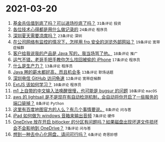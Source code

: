 # 2021-03-20

1. [基金杀估值到底了吗？可以进场抄底了吗？](https://www.v2ex.com/t/763397) `31条评论` `投资`
1. [各位技术心得都是用什么做记录的](https://www.v2ex.com/t/763421) `24条评论` `程序员`
1. [深圳夏天需要凉席吗？](https://www.v2ex.com/t/763393) `23条评论` `深圳`
1. [在公司网络有监控的情况下，怎样用 frp 安全的浏览外部网站？](https://www.v2ex.com/t/763381) `19条评论` `宽带症候群`
1. [客户给我说我的产品是 Java 写的，我当场骂了他。](https://www.v2ex.com/t/763410) `18条评论` `推广`
1. [运气不错，老哥手把手教你怎么找回被偷的 iPhone](https://www.v2ex.com/t/763432) `17条评论` `程序员`
1. [什么是生产力？](https://www.v2ex.com/t/763426) `13条评论` `程序员`
1. [Java 圈的薪水都好高，而且机会多](https://www.v2ex.com/t/763388) `13条评论` `职场话题`
1. [深圳电信 GitHub 访问龟速](https://www.v2ex.com/t/763377) `12条评论` `宽带症候群`
1. [ExtJS 该如何学习？](https://www.v2ex.com/t/763383) `10条评论` `程序员`
1. [m1 上自带的中文输入法唤醒很慢，也可能是 bugsur 的问题](https://www.v2ex.com/t/763378) `10条评论` `macOS`
1. [aws 的 lightsail 是不是现在有自动检测机制，会自动将你开启了一些服务的端口毙掉？](https://www.v2ex.com/t/763428) `8条评论` `Python`
1. [这里有百度地图官方的人么？有几个事情要说。](https://www.v2ex.com/t/763386) `8条评论` `问与答`
1. [iPad 如何做为 windows 音箱来输出音频](https://www.v2ex.com/t/763407) `7条评论` `硬件`
1. [OneDrive 放在开启 bitlocker 的分区有问题吗？如果磁盘出现坏道文件损坏会不会影响到 OneDrive？](https://www.v2ex.com/t/763384) `7条评论` `问与答`
1. [想到一种去中心化网盘，请问可行吗？](https://www.v2ex.com/t/763424) `6条评论` `奇思妙想`
